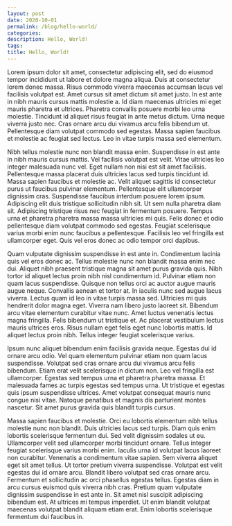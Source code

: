 ```yaml
---
layout: post
date: 2020-10-01
permalink: /blog/hello-world/
categories:
description: Hello, World!
tags:
title: Hello, World!
---
```


Lorem ipsum dolor sit amet, consectetur adipiscing elit, sed do eiusmod tempor incididunt ut labore et dolore magna aliqua. Duis at consectetur lorem donec massa. Risus commodo viverra maecenas accumsan lacus vel facilisis volutpat est. Amet cursus sit amet dictum sit amet justo. In est ante in nibh mauris cursus mattis molestie a. Id diam maecenas ultricies mi eget mauris pharetra et ultrices. Pharetra convallis posuere morbi leo urna molestie. Tincidunt id aliquet risus feugiat in ante metus dictum. Urna neque viverra justo nec. Cras ornare arcu dui vivamus arcu felis bibendum ut. Pellentesque diam volutpat commodo sed egestas. Massa sapien faucibus et molestie ac feugiat sed lectus. Leo in vitae turpis massa sed elementum.

Nibh tellus molestie nunc non blandit massa enim. Suspendisse in est ante in nibh mauris cursus mattis. Vel facilisis volutpat est velit. Vitae ultricies leo integer malesuada nunc vel. Eget nullam non nisi est sit amet facilisis. Pellentesque massa placerat duis ultricies lacus sed turpis tincidunt id. Massa sapien faucibus et molestie ac. Velit aliquet sagittis id consectetur purus ut faucibus pulvinar elementum. Pellentesque elit ullamcorper dignissim cras. Suspendisse faucibus interdum posuere lorem ipsum. Adipiscing elit duis tristique sollicitudin nibh sit. Ut sem nulla pharetra diam sit. Adipiscing tristique risus nec feugiat in fermentum posuere. Tempus urna et pharetra pharetra massa massa ultricies mi quis. Felis donec et odio pellentesque diam volutpat commodo sed egestas. Feugiat scelerisque varius morbi enim nunc faucibus a pellentesque. Facilisis leo vel fringilla est ullamcorper eget. Quis vel eros donec ac odio tempor orci dapibus.

Quam vulputate dignissim suspendisse in est ante in. Condimentum lacinia quis vel eros donec ac. Tellus molestie nunc non blandit massa enim nec dui. Aliquet nibh praesent tristique magna sit amet purus gravida quis. Nibh tortor id aliquet lectus proin nibh nisl condimentum id. Pulvinar etiam non quam lacus suspendisse. Quisque non tellus orci ac auctor augue mauris augue neque. Convallis aenean et tortor at. In iaculis nunc sed augue lacus viverra. Lectus quam id leo in vitae turpis massa sed. Ultricies mi quis hendrerit dolor magna eget. Viverra nam libero justo laoreet sit. Bibendum arcu vitae elementum curabitur vitae nunc. Amet luctus venenatis lectus magna fringilla. Felis bibendum ut tristique et. Ac placerat vestibulum lectus mauris ultrices eros. Risus nullam eget felis eget nunc lobortis mattis. Id aliquet lectus proin nibh. Tellus integer feugiat scelerisque varius.

Ipsum nunc aliquet bibendum enim facilisis gravida neque. Egestas dui id ornare arcu odio. Vel quam elementum pulvinar etiam non quam lacus suspendisse. Volutpat sed cras ornare arcu dui vivamus arcu felis bibendum. Etiam erat velit scelerisque in dictum non. Leo vel fringilla est ullamcorper. Egestas sed tempus urna et pharetra pharetra massa. Et malesuada fames ac turpis egestas sed tempus urna. Ut tristique et egestas quis ipsum suspendisse ultrices. Amet volutpat consequat mauris nunc congue nisi vitae. Natoque penatibus et magnis dis parturient montes nascetur. Sit amet purus gravida quis blandit turpis cursus.

Massa sapien faucibus et molestie. Orci eu lobortis elementum nibh tellus molestie nunc non blandit. Duis ultricies lacus sed turpis. Diam quis enim lobortis scelerisque fermentum dui. Sed velit dignissim sodales ut eu. Ullamcorper velit sed ullamcorper morbi tincidunt ornare. Tellus integer feugiat scelerisque varius morbi enim. Iaculis urna id volutpat lacus laoreet non curabitur. Venenatis a condimentum vitae sapien. Sem viverra aliquet eget sit amet tellus. Ut tortor pretium viverra suspendisse. Volutpat est velit egestas dui id ornare arcu. Blandit libero volutpat sed cras ornare arcu. Fermentum et sollicitudin ac orci phasellus egestas tellus. Egestas diam in arcu cursus euismod quis viverra nibh cras. Pretium quam vulputate dignissim suspendisse in est ante in. Sit amet nisl suscipit adipiscing bibendum est. At ultrices mi tempus imperdiet. Ut enim blandit volutpat maecenas volutpat blandit aliquam etiam erat. Enim lobortis scelerisque fermentum dui faucibus in.
